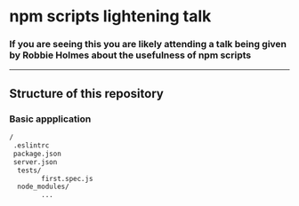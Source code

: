 # npm scripts lightening talk

### If you are seeing this you are likely attending a talk being given by Robbie Holmes about the usefulness of npm scripts

---

## Structure of this repository

### Basic appplication

``` bash 
/
 .eslintrc
 package.json
 server.json
  tests/
        first.spec.js
  node_modules/
        ...
```




